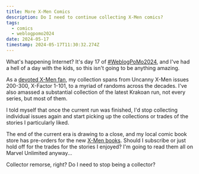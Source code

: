 ```yaml
---
title: More X-Men Comics
description: Do I need to continue collecting X-Men comics?
tags:
  - comics
  - weblogpomo2024
date: 2024-05-17
timestamp: 2024-05-17T11:30:32.274Z
---
```


What's happening Internet? It's day 17 of [#WeblogPoMo2024](/tags/weblogpomo2024/), and I've had a hell of a day with the kids, so this isn't going to be anything amazing.

As a [devoted X-Men fan](/comics/), my collection spans from Uncanny X-Men issues 200-300, X-Factor 1-101, to a myriad of randoms across the decades. I've also amassed a substantial collection of the latest Krakoan run, not every series, but most of them. 

I told myself that once the current run was finished, I'd stop collecting individual issues again and start picking up the collections or trades of the stories I particularly liked.

The end of the current era is drawing to a close, and my local comic book store has pre-orders for the new [X-Men books](https://www.marvel.com/articles/comics/x-men-summer-2024-titles-creative-teams). Should I subscribe or just hold off for the trades for the stories I enjoyed? I'm going to read them all on Marvel Unlimited anyway... 

Collector remorse, right? Do I need to stop being a collector?

